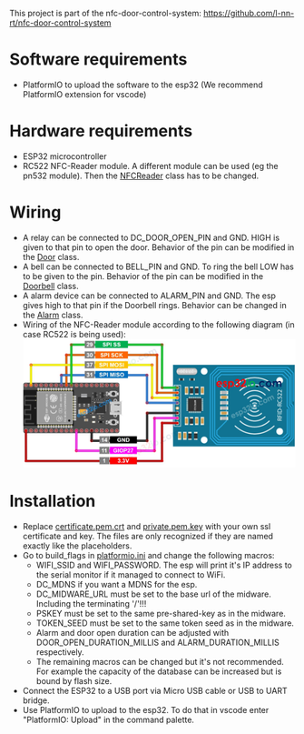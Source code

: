 
This project is part of the nfc-door-control-system: https://github.com/l-nn-rt/nfc-door-control-system

# Software requirements
* PlatformIO to upload the software to the esp32 (We recommend PlatformIO extension for vscode)

# Hardware requirements

* ESP32 microcontroller
* RC522 NFC-Reader module. A different module can be used (eg the pn532 module). Then the [NFCReader](./lib/nfc/src/NFCReader.cpp) class  has to be changed.

# Wiring

* A relay can be connected to DC_DOOR_OPEN_PIN and GND. HIGH is given to that pin to open the door. Behavior of the pin can be modified in the [Door](./lib/door/src/DoorOpener.cpp) class.
* A bell can be connected to BELL_PIN and GND. To ring the bell LOW has to be given to the pin. Behavior of the pin can be modified in the [Doorbell](./lib/door/src/Doorbell.cpp) class.
* A alarm device can be connected to ALARM_PIN and GND. The esp gives high to that pin if the Doorbell rings. Behavior can be changed in the [Alarm](./lib/notification/src/Alarm.cpp) class.
* Wiring of the NFC-Reader module according to the following diagram (in case RC522 is being used):
![Alt text](./esp32-rfid-rc522-wiring-diagram.jpg)

# Installation

* Replace [certificate.pem.crt](./certs/certificate.pem.crt) and [private.pem.key](./certs/private.pem.key) with your own ssl certificate and key. The files are only recognized if they are named exactly like the placeholders.
* Go to build_flags in [platformio.ini](./platformio.ini) and change the following macros:
    * WIFI_SSID and WIFI_PASSWORD. The esp will print it's IP address to the serial monitor if it managed to connect to WiFi.
    * DC_MDNS if you want a MDNS for the esp.
    * DC_MIDWARE_URL must be set to the base url of the midware. Including the terminating '/'!!!
    * PSKEY must be set to the same pre-shared-key as in the midware.
    * TOKEN_SEED must be set to the same token seed as in the midware.
    * Alarm and door open duration can be adjusted with DOOR_OPEN_DURATION_MILLIS and ALARM_DURATION_MILLIS respectively.
    * The remaining macros can be changed but it's not recommended. For example the capacity of the database can be increased but is bound by flash size.
* Connect the ESP32 to a USB port via Micro USB cable or USB to UART bridge.
* Use PlatformIO to upload to the esp32. To do that in vscode enter "PlatformIO: Upload" in the command palette.
